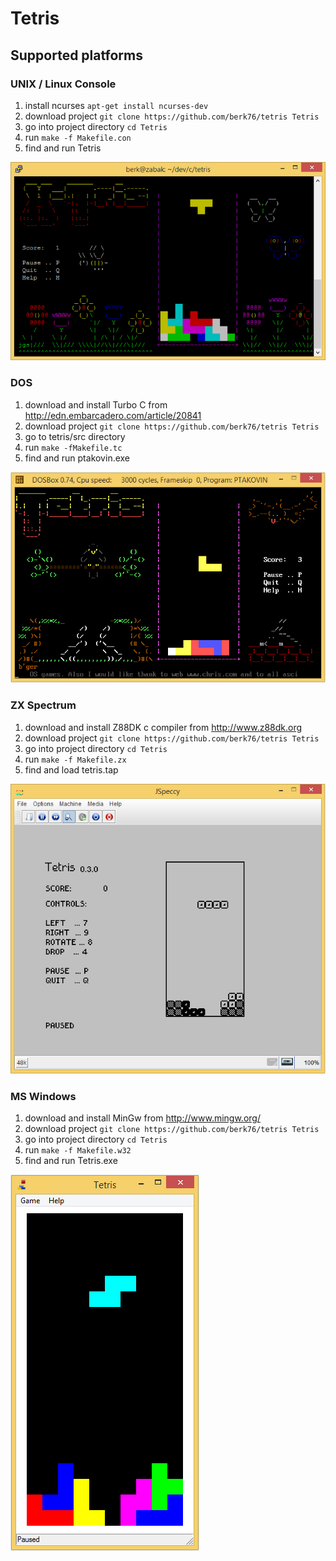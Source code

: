 # Tetris

## Supported platforms

### UNIX / Linux Console
  1. install ncurses `apt-get install ncurses-dev`
  1. download project `git clone https://github.com/berk76/tetris Tetris`
  1. go into project directory `cd Tetris`
  1. run `make -f Makefile.con`
  1. find and run Tetris

![Linux.PNG](doc/Linux.PNG)

### DOS
  1. download and install Turbo C from http://edn.embarcadero.com/article/20841
  1. download project `git clone https://github.com/berk76/tetris Tetris`
  1. go to tetris/src directory 
  1. run `make -fMakefile.tc`
  1. find and run ptakovin.exe

![DOS.PNG](doc/DOS.PNG)

### ZX Spectrum
  1. download and install Z88DK c compiler from http://www.z88dk.org
  1. download project `git clone https://github.com/berk76/tetris Tetris`
  1. go into project directory `cd Tetris`
  1. run `make -f Makefile.zx`
  1. find and load tetris.tap

![ZXS.PNG](doc/ZXS.PNG)

### MS Windows
  1. download and install MinGw from http://www.mingw.org/
  1. download project `git clone https://github.com/berk76/tetris Tetris`
  1. go into project directory `cd Tetris`
  1. run `make -f Makefile.w32`
  1. find and run Tetris.exe

![WIN32.PNG](doc/WIN32.PNG)
